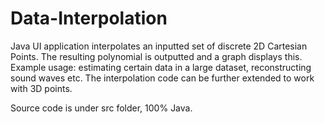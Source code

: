 # Data-Interpolation
Java UI application interpolates an inputted set of discrete 2D Cartesian Points. The resulting polynomial is outputted and a graph displays this. Example usage: estimating certain data in a large dataset, reconstructing sound waves etc. The interpolation code can be further extended to work with 3D points.

Source code is under src folder, 100% Java.
